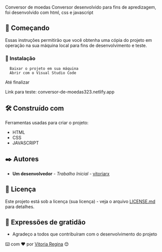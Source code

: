 Conversor de moedas 
Conversor desenvolvido para fins de apredizagem, foi desenvolvido com html, css e javascript

## 🚀 Começando

Essas instruções permitirão que você obtenha uma cópia do projeto em operação na sua máquina local para fins de desenvolvimento e teste.





### 🔧 Instalação
 

```
  Baixar o projeto em sua máquina 
  Abrir com o Visual Studio Code
```
Até finalizar

Link para teste: conversor-de-moedas323.netlify.app

## 🛠️ Construído com

Ferramentas usadas para criar o projeto:

* HTML
* CSS
* JAVASCRIPT


## ✒️ Autores

* **Um desenvolvedor** - *Trabalho Inicial* - [vitoriarx](https://github.com/vitoriarx)



## 📄 Licença

Este projeto está sob a licença (sua licença) - veja o arquivo [LICENSE.md](https://github.com/usuario/projeto/licenca) para detalhes.

## 🎁 Expressões de gratidão

* Agradeço a todos que contribuíram com o desenvolvimento do projeto



⌨️ com ❤️ por [Vitoria Regina](https://gist.github.com/vitoriarx) 😊
